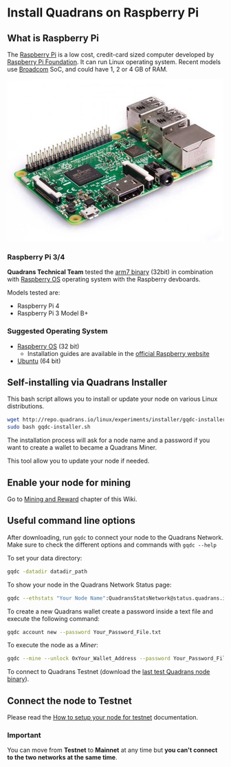 Install Quadrans on Raspberry Pi
================================

## What is Raspberry Pi

The [Raspberry Pi](https://www.raspberrypi.org) is a low cost, credit-card sized computer developed by [Raspberry Pi Foundation](https://www.raspberrypi.org). It can run Linux operating system. Recent models use [Broadcom](https://en.wikipedia.org/wiki/Broadcom_Inc.) SoC, and could have 1, 2 or 4 GB of RAM.


![img400](../../_static/images/nodes/raspberry-pi-3-board.jpg)

### Raspberry Pi 3/4

**Quadrans Technical Team** tested the [arm7 binary](http://repo.quadrans.io/arm/arm7/) (32bit) in combination with [Raspberry OS](https://www.raspberrypi.org/software/) operating system with the Raspberry devboards.

Models tested are:

* Raspberry Pi 4
* Raspberry Pi 3 Model B+


### Suggested Operating System
* [Raspberry OS](https://www.raspberrypi.org/software/) (32 bit)
  * Installation guides are available in the [official Raspberry website](https://www.raspberrypi.org)
* [Ubuntu](https://ubuntu.com/download/raspberry-pi) (64 bit)

## Self-installing via Quadrans Installer

This bash script allows you to install or update your node on various Linux distributions.

``` bash
wget http://repo.quadrans.io/linux/experiments/installer/gqdc-installer.sh
sudo bash gqdc-installer.sh
``` 

The installation process will ask for a node name and a password if you want to create a wallet to became a Quadrans Miner.

This tool allow you to update your node if needed.

## Enable your node for mining

Go to [Mining and Reward](../../cryptocurrencies/mining_and_reward) chapter of this Wiki.

## Useful command line options 

After downloading, run `gqdc` to connect your node to the Quadrans Network. Make sure to check the different options and commands with `gqdc --help`

To set your data directory:

``` bash
gqdc -datadir datadir_path
``` 

To show your node in the Quadrans Network Status page:

``` bash
gqdc --ethstats "Your Node Name":QuadransStatsNetwork@status.quadrans.io:3000
``` 

To create a new Quadrans wallet create a password inside a text file and execute the following command:

``` bash
gqdc account new --password Your_Password_File.txt
``` 

To execute the node as a *Miner*:

``` bash
gqdc --mine --unlock 0xYour_Wallet_Address --password Your_Password_File.txt
``` 

To connect to Quadrans Testnet (download the [last test Quadrans node binary](../management/testnet)).

## Connect the node to Testnet 

Please read the [How to setup your node for testnet](../management/testnet) documentation.

### Important

You can move from **Testnet** to **Mainnet** at any time but **you can\'t connect to the two networks at the same time**.